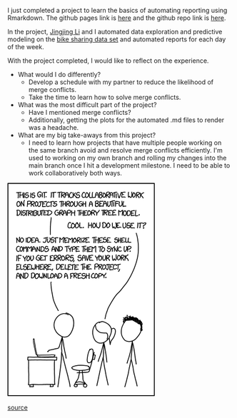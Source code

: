 I just completed a project to learn the basics of automating reporting using Rmarkdown. The github pages link is [here](https://jkclem.github.io/bike-share-prediction/) and the github repo link is [here](https://github.com/jkclem/bike-share-prediction).

In the project, [Jingjing Li](https://github.com/JingJ-Li) and I automated data exploration and predictive modeling on the [bike sharing data set](https://archive.ics.uci.edu/ml/datasets/Bike+Sharing+Dataset) and automated reports for each day of the week.

With the project completed, I would like to reflect on the experience.

- What would I do differently?
  - Develop a schedule with my partner to reduce the likelihood of merge conflicts.
  - Take the time to learn how to solve merge conflicts.
- What was the most difficult part of the project?
  - Have I mentioned merge conflicts? 
  - Additionally, getting the plots for the automated .md files to render was a headache.
- What are my big take-aways from this project?
  - I need to learn how projects that have multiple people working on the same branch avoid and resolve merge conflicts efficiently. I'm used to working on my own branch and rolling my changes into the main branch once I hit a development milestone. I need to be able to work collaboratively both ways.

![](/images/xkcd-git.png)

[source](https://xkcd.com/1597/)
